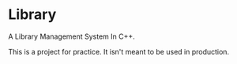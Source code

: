# Library
A Library Management System In C++.

This is a project for practice. It isn't meant to be used in production.
